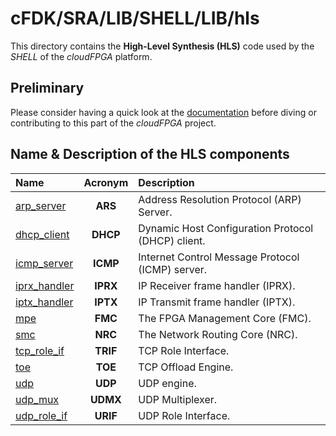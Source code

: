 #  cFDK/SRA/LIB/SHELL/LIB/hls

This directory contains the **High-Level Synthesis (HLS)** code used by the *SHELL* of the *cloudFPGA* platform. 

## Preliminary
Please consider having a quick look at the [documentation](../../../../../DOC) before diving or contributing to this part of the *cloudFPGA* project.


## Name & Description of the HLS components

| Name         |  Acronym       | Description                                                       |
|:------------ |:--------------:|:------------------------------------------------------------------|
| [arp_server](./arp_server)    | **ARS**  | Address Resolution Protocol (ARP) Server.              |
| [dhcp_client](./dhcp_client)  | **DHCP**  | Dynamic Host Configuration Protocol (DHCP) client.    |
| [icmp_server](./icmp_server)  | **ICMP**  | Internet Control Message Protocol (ICMP) server.      |
| [iprx_handler](./iprx_handler)| **IPRX**  | IP Receiver frame handler (IPRX).                     |
| [iptx_handler](./iptx_handler)| **IPTX**  | IP Transmit frame handler (IPTX).                     |
| [mpe](./FMC)                  | **FMC**   | The FPGA Management Core (FMC).                       |
| [smc](./NRC)                  | **NRC**   | The Network Routing Core (NRC).                       |
| [tcp_role_if](./tcp_role_if)  | **TRIF**  | TCP Role Interface.                                   |
| [toe](./toe)                  | **TOE**   | TCP Offload Engine.                                   |
| [udp](./udp)                  | **UDP**   | UDP engine.                                           |
| [udp_mux](./udp_mux)          | **UDMX**  | UDP Multiplexer.                                      |
| [udp_role_if](./udp_role_if)  | **URIF**  | UDP Role Interface.                                   | 
